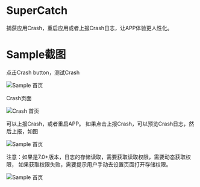 # SuperCatch

捕获应用Crash，重启应用或者上报Crash日志，让APP体验更人性化。

# Sample截图

点击Crash button，测试Crash

![Sample 首页](./screenshot/screenshot-home.jpg )

Crash页面

![Crash 首页](./screenshot/screenshot-crash.jpg )

可以上报Crash，或者重启APP。
如果点击上报Crash，可以预览Crash日志，然后上报，如图

![Sample 首页](./screenshot/screenshot-upload.jpg )

注意：如果是7.0+版本，日志的存储读取，需要获取读取权限，需要动态获取权限，
如果获取权限失败，需要提示用户手动去设置页面打开存储权限。

![Sample 首页](./screenshot/screenshot-setting.jpg )

